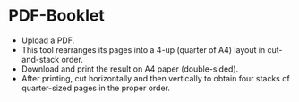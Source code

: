 # PDF-Booklet

- Upload a PDF.
- This tool rearranges its pages into a 4-up (quarter of A4) layout in cut-and-stack order.
- Download and print the result on A4 paper (double-sided).
- After printing, cut horizontally and then vertically to obtain four stacks of quarter-sized pages in the proper order.


